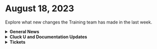 # August 18, 2023

Explore what new changes the Training team has made in the last week.

<details>

<summary><strong>General News</strong></summary>

* Fun Fact for the week: I took my own advice from last week, played Fire Emblem on Nintendo Switch Online, and I'm just as obsessed with it as I was back in 2003. Sorry Baldur's Gate 3...
* Shout out to all the customers who gave education feedback this week! One highlight is more content on creating tasks using small sub-workflows to speed up automation building. More to come!
* [We've updated the times on our Rewst 104 \~ 106 training to give a 15-minute break between](https://calendly.com/cluck-u):
  * Mondays: Rewst 101 @ 12pm EST + Rewst 104 @ 1:15pm EST
  * Tuesdays: Rewst 102 @ 12pm EST + Rewst 105 @ 1:15pm EST
  * Wednesdays: Rewst 103 @ 12pm EST + Rewst 106 @ 1:15pm EST
  * Thursdays: ROC AMA @ 12pm EST
* Join us in our new [Cluck-U Discord channel](https://discord.com/channels/936789089703845988/1121465945295167588) if you have any questions, comments, or concerns!
* The [ROC Open Mic link has been added to the Open Mic page](../roc-open-mics/) and included in the Navigation under "Additional Resources."

</details>

<details>

<summary><strong>Cluck U and Documentation Updates</strong></summary>

**Cluck University**

* Added the [Rewst 106 video](broken-reference).
* Added Resource and Documentation links to [Rewst 102 \~ 106 pages](../../cluck-university/rewst-foundations/).
* Updated steps on [Rewst 104 page](broken-reference) based on feedback.

**Documentation**

* [Open Mic - August 11th Video and Page Added](../roc-open-mics/2023-roc-open-mics/august-11th-2023-if-you-smell-what-the-roc-is-cooking.md)
* Created a [Microsoft Azure Actions Page](../../documentation/integrations/cloud/microsoft-cloud-integration-bundle/microsoft-azure/azure-actions.md) and [Enhanced Setup instructions](../../documentation/integrations/cloud/microsoft-cloud-integration-bundle/microsoft-azure/microsoft-azure-integration-setup.md).
* Added a new consolidated [Microsoft CSP Integration Setup page](../../documentation/integrations/cloud/microsoft-cloud-integration-bundle/microsoft-csp/microsoft-csp-integration-setup.md).
* Consolidated the [Microsoft Graph integration setup page](../../documentation/integrations/cloud/microsoft-cloud-integration-bundle/microsoft-graph/microsoft-graph-integration-setup.md), added an [Actions page](../../documentation/integrations/cloud/microsoft-cloud-integration-bundle/microsoft-graph/graph-actions.md), and enhanced the [Graph Subscriptions page](../../documentation/integrations/cloud/microsoft-cloud-integration-bundle/microsoft-graph/microsoft-graph-subscriptions.md).
* Completely reworked the [Best Practices for Microsoft Integrations](../../documentation/integrations/cloud/microsoft-cloud-integration-bundle/authorization-best-practices.md) and [Common Issues with Microsoft Integrations pages](../../documentation/integrations/cloud/microsoft-cloud-integration-bundle/common-issues-with-microsoft-bundle/).
* Updated the [Auvik Integration setup page](../../documentation/integrations/rmm/auvik/auvik-integration-setup.md) and added a [Actions & Endpoints](../../documentation/integrations/rmm/auvik/actions-and-endpoints.md) page.
* Updates and Fixes
  * Updated the top and left navigation for clarity + updated some text on the front page.
  * Updated the Rewst Powershell xml download link on the [Kaseya VSA Integration setup page](../../documentation/integrations/rmm/kaseya-vsa/).
  * Updated [ConnectWise Manage Integration Setup](../../documentation/integrations/psa/connectwise-manage/connectwise-integration-setup.md) and [Pod Configuration](../../documentation/integrations/psa/connectwise-manage/pod-configuration.md) pages.
  * Update the[ Rewst Script Run file on the Datto RMM Integration Setup page](../../documentation/integrations/rmm/datto-rmm/datto-rmm-integration-setup.md).
  * Added Auth Server Hostname information in the [Halo PSA Integration setup page](../../documentation/integrations/psa/halopsa/halo-integration-setup.md).
  * Updated the [Organization Variables](../../documentation/user-management/organization-variables.md) list.
  * Various spelling issues were fixed [SonicWall Integration Page](../../documentation/integrations/security/sonicwall-nsm/sonicwall-integration-setup.md).
  * Updated [Jinja Filters page](../../documentation/jinja/list-of-jinja-filters.md).

</details>

<details>

<summary><strong>Tickets</strong></summary>

With the ROC now using Halo for their ticketing system, this is when you should find a ticket created for you!

* [ ] A discussion with a ROC engineer that doesn't result in a fix on first discussion
* [ ] If you have a call to troubleshoot, create workflows or other ROC work
* [ ] For all onboarding or expansion work
* [ ] If a call results in a new workflow idea or request

If you'd like to manually create a ticket yourself, review the "Rewst Support" section at the bottom of this page.

</details>
